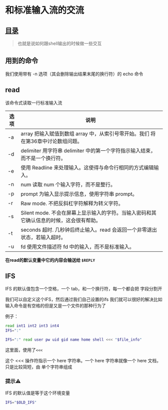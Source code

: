 # 和标准输入流的交流

## [目录](.https://github.com/shgopher/GOFamily/tree/master/%E5%85%A5%E9%97%A8%E7%AF%87/%E6%93%8D%E4%BD%9C%E7%B3%BB%E7%BB%9F/shell)
> 也就是说如何跟shell输出的时候做一些交互

## 用到的命令
我们使用带有 -n 选项（其会删除输出结果末尾的换行符）的 echo 命令

## read

该命令式读取一行标准输入流

|选项	|说明|
|-|-|
|-a| array	把输入赋值到数组 array 中，从索引号零开始。我们 将在第36章中讨论数组问题。
|-d| delimiter	用字符串 delimiter 中的第一个字符指示输入结束，而不是一个换行符。
|-e|	使用 Readline 来处理输入。这使得与命令行相同的方式编辑输入。
|-n| num	读取 num 个输入字符，而不是整行。
|-p| prompt	为输入显示提示信息，使用字符串 prompt。
|-r|	Raw mode. 不把反斜杠字符解释为转义字符。
|-s|	Silent mode. 不会在屏幕上显示输入的字符。当输入密码和其它确认信息的时候，这会很有帮助。
|-t| seconds	超时. 几秒钟后终止输入。read 会返回一个非零退出状态，若输入超时。
|-u| fd	使用文件描述符 fd 中的输入，而不是标准输入。

**在read的默认变量中它的内容会输送给 `$REPLY`**

## IFS

IFS 的默认值包含一个空格，一个 tab，和一个换行符，每一个都会把 字段分割开

我们可以自定义这个IFS，然后通过我们自己设置的ifs 我们就可以很好的解决比如输入命令是有空格的但是又是一个文件的那种行为了

例子：
```bash
read int1 int2 int3 int4
IFS=":"
```
```bash
IFS=":" read user pw uid gid name home shell <<< "$file_info"
```
这里面，使用了`<<<`

这个 <<< 操作符指示一个 here 字符串。一个 here 字符串就像一个 here 文档，只是比较简短，由 单个字符串组成

### 提示⚠️
IFS 的默认值是等于这个环境变量
```bash
IFS="$OLD_IFS"
```
